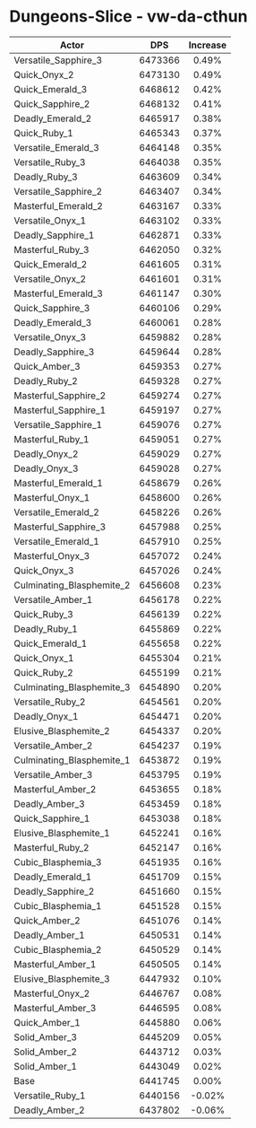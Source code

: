 # Dungeons-Slice - vw-da-cthun
| Actor | DPS | Increase |
|---|:---:|:---:|
|Versatile_Sapphire_3|6473366|0.49%|
|Quick_Onyx_2|6473130|0.49%|
|Quick_Emerald_3|6468612|0.42%|
|Quick_Sapphire_2|6468132|0.41%|
|Deadly_Emerald_2|6465917|0.38%|
|Quick_Ruby_1|6465343|0.37%|
|Versatile_Emerald_3|6464148|0.35%|
|Versatile_Ruby_3|6464038|0.35%|
|Deadly_Ruby_3|6463609|0.34%|
|Versatile_Sapphire_2|6463407|0.34%|
|Masterful_Emerald_2|6463167|0.33%|
|Versatile_Onyx_1|6463102|0.33%|
|Deadly_Sapphire_1|6462871|0.33%|
|Masterful_Ruby_3|6462050|0.32%|
|Quick_Emerald_2|6461605|0.31%|
|Versatile_Onyx_2|6461601|0.31%|
|Masterful_Emerald_3|6461147|0.30%|
|Quick_Sapphire_3|6460106|0.29%|
|Deadly_Emerald_3|6460061|0.28%|
|Versatile_Onyx_3|6459882|0.28%|
|Deadly_Sapphire_3|6459644|0.28%|
|Quick_Amber_3|6459353|0.27%|
|Deadly_Ruby_2|6459328|0.27%|
|Masterful_Sapphire_2|6459274|0.27%|
|Masterful_Sapphire_1|6459197|0.27%|
|Versatile_Sapphire_1|6459076|0.27%|
|Masterful_Ruby_1|6459051|0.27%|
|Deadly_Onyx_2|6459029|0.27%|
|Deadly_Onyx_3|6459028|0.27%|
|Masterful_Emerald_1|6458679|0.26%|
|Masterful_Onyx_1|6458600|0.26%|
|Versatile_Emerald_2|6458226|0.26%|
|Masterful_Sapphire_3|6457988|0.25%|
|Versatile_Emerald_1|6457910|0.25%|
|Masterful_Onyx_3|6457072|0.24%|
|Quick_Onyx_3|6457026|0.24%|
|Culminating_Blasphemite_2|6456608|0.23%|
|Versatile_Amber_1|6456178|0.22%|
|Quick_Ruby_3|6456139|0.22%|
|Deadly_Ruby_1|6455869|0.22%|
|Quick_Emerald_1|6455658|0.22%|
|Quick_Onyx_1|6455304|0.21%|
|Quick_Ruby_2|6455199|0.21%|
|Culminating_Blasphemite_3|6454890|0.20%|
|Versatile_Ruby_2|6454561|0.20%|
|Deadly_Onyx_1|6454471|0.20%|
|Elusive_Blasphemite_2|6454337|0.20%|
|Versatile_Amber_2|6454237|0.19%|
|Culminating_Blasphemite_1|6453872|0.19%|
|Versatile_Amber_3|6453795|0.19%|
|Masterful_Amber_2|6453655|0.18%|
|Deadly_Amber_3|6453459|0.18%|
|Quick_Sapphire_1|6453038|0.18%|
|Elusive_Blasphemite_1|6452241|0.16%|
|Masterful_Ruby_2|6452147|0.16%|
|Cubic_Blasphemia_3|6451935|0.16%|
|Deadly_Emerald_1|6451709|0.15%|
|Deadly_Sapphire_2|6451660|0.15%|
|Cubic_Blasphemia_1|6451528|0.15%|
|Quick_Amber_2|6451076|0.14%|
|Deadly_Amber_1|6450531|0.14%|
|Cubic_Blasphemia_2|6450529|0.14%|
|Masterful_Amber_1|6450505|0.14%|
|Elusive_Blasphemite_3|6447932|0.10%|
|Masterful_Onyx_2|6446767|0.08%|
|Masterful_Amber_3|6446595|0.08%|
|Quick_Amber_1|6445880|0.06%|
|Solid_Amber_3|6445209|0.05%|
|Solid_Amber_2|6443712|0.03%|
|Solid_Amber_1|6443049|0.02%|
|Base|6441745|0.00%|
|Versatile_Ruby_1|6440156|-0.02%|
|Deadly_Amber_2|6437802|-0.06%|
